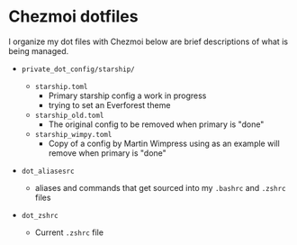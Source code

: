 # Chezmoi dotfiles

I organize my dot files with Chezmoi below are brief descriptions of what is being managed.

- `private_dot_config/starship/`
  - `starship.toml`
    - Primary starship config a work in progress
    - trying to set an Everforest theme
  - `starship_old.toml`
    - The original config to be removed when primary is "done"
  - `starship_wimpy.toml`
    - Copy of a config by Martin Wimpress using as an example will remove when primary is "done"

- `dot_aliasesrc`
  - aliases and commands that get sourced into my `.bashrc` and `.zshrc` files
- `dot_zshrc`
  - Current `.zshrc` file
